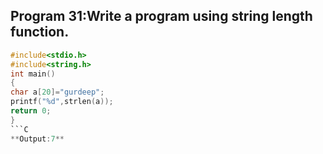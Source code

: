 ## Program 31:Write a program using string length function.
```C
#include<stdio.h>
#include<string.h>
int main()
{
char a[20]="gurdeep";
printf("%d",strlen(a));
return 0;
}
```C
**Output:7**
